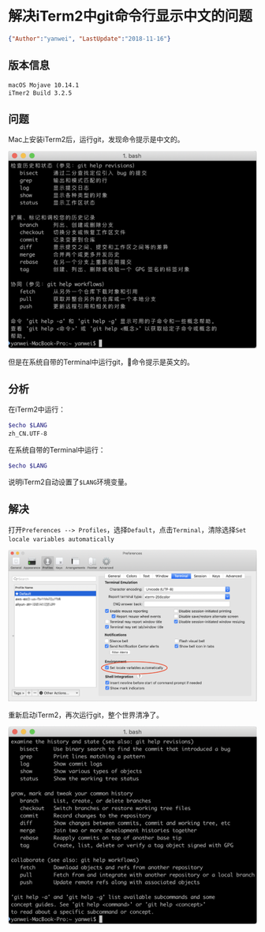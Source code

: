 # 解决iTerm2中git命令行显示中文的问题

<link rel="stylesheet" type="text/css" href="https://yanwei.github.io/auto-number-title.css" />

```json
{"Author":"yanwei", "LastUpdate":"2018-11-16"}
```

## 版本信息

```text
macOS Mojave 10.14.1
iTmer2 Build 3.2.5
```

## 问题

Mac上安装iTerm2后，运行git，发现命令提示是中文的。

![git-in-chinese](git-in-chinese.png)

但是在系统自带的Terminal中运行git，命令提示是英文的。

## 分析

在iTerm2中运行：

```bash
$echo $LANG
zh_CN.UTF-8
```

在系统自带的Terminal中运行：

```bash
$echo $LANG

```

说明iTerm2自动设置了`$LANG`环境变量。

## 解决

打开`Preferences --> Profiles`，选择`Default`，点击`Terminal`，清除选择`Set locale variables automatically`

![iterm2-preferences-profiles-terminal](iterm2-preferences-profiles-terminal.png)

重新启动iTerm2，再次运行git，整个世界清净了。

![git-in-english](git-in-english.png)
